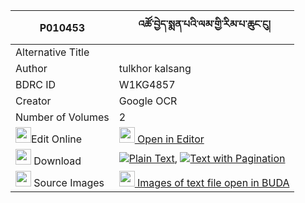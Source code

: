 |P010453|འཚོ་བྱེད་སྨན་པའི་ལམ་གྱི་རིམ་པ་ཆུང་ངུ། 
| --- | --- 
|Alternative Title |
|Author| tulkhor kalsang
|BDRC ID | W1KG4857
|Creator | Google OCR
|Number of Volumes| 2
|<img width="25" src="https://img.icons8.com/color/25/000000/edit-property.png">Edit Online| [<img width="25" src="https://avatars.githubusercontent.com/u/45091458?s=200&v=4"> Open in Editor](http://editor.openpecha.org/P010453)
|<img width="25" src="https://img.icons8.com/fluent/48/000000/download-2.png"/>  Download | [![](https://img.icons8.com/color/20/000000/txt.png)Plain Text](https://github.com/Openpecha/P010453/releases/download/v1/tsoje_menpa_i_lam_gyi_rimpa_ch_plain_P010453.zip), [![](https://img.icons8.com/color/20/000000/txt.png)Text with Pagination](https://github.com/Openpecha/P010453/releases/download/v1/tsoje_menpa_i_lam_gyi_rimpa_ch_pages_P010453.zip)
|<img width="25" src="https://img.icons8.com/plasticine/100/000000/pictures-folder.png"/>  Source Images | [<img width="25" src="https://library.bdrc.io/icons/BUDA-small.svg"> Images of text file open in BUDA](https://library.bdrc.io/show/bdr:W1KG4857)